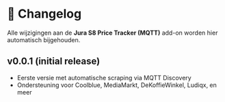 # 🧾 Changelog

Alle wijzigingen aan de **Jura S8 Price Tracker (MQTT)** add-on worden hier automatisch bijgehouden.

## v0.0.1 (initial release)
- Eerste versie met automatische scraping via MQTT Discovery
- Ondersteuning voor Coolblue, MediaMarkt, DeKoffieWinkel, Ludiqx, en meer
